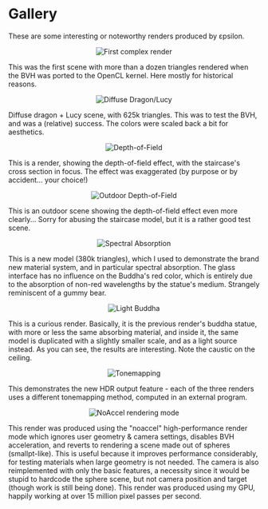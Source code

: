 Gallery
==============

These are some interesting or noteworthy renders produced by εpsilon.

<p align="center">
<img src="https://raw.github.com/TomCrypto/epsilon/master/renders/staircase.png" alt="First complex render"/>
</p>
This was the first scene with more than a dozen triangles rendered when the BVH
was ported to the OpenCL kernel. Here mostly for historical reasons.

<p align="center">
<img src="https://raw.github.com/TomCrypto/epsilon/master/renders/dragon.png" alt="Diffuse Dragon/Lucy"/>
</p>
Diffuse dragon + Lucy scene, with 625k triangles. This was to test the BVH, and
was a (relative) success. The colors were scaled back a bit for aesthetics.

<p align="center">
<img src="https://raw.github.com/TomCrypto/epsilon/master/renders/depth_of_field.png" alt="Depth-of-Field"/>
</p>
This is a render, showing the depth-of-field effect, with the staircase's cross
section in focus. The effect was exaggerated (by purpose or by accident... your
choice!)

<p align="center">
<img src="https://raw.github.com/TomCrypto/epsilon/master/renders/depth_of_field_open.png" alt="Outdoor Depth-of-Field"/>
</p>
This is an outdoor scene showing the depth-of-field effect even more clearly...
Sorry for abusing the staircase model, but it is a rather good test scene.

<p align="center">
<img src="https://raw.github.com/TomCrypto/epsilon/master/renders/absorption.png" alt="Spectral Absorption"/>
</p>
This is a new model (380k triangles), which I used to demonstrate the brand new
material system, and in particular spectral absorption. The glass interface has
no influence on the Buddha's red color, which is entirely due to the absorption
of non-red wavelengths by the statue's medium. Strangely reminiscent of a gummy
bear.

<p align="center">
<img src="https://raw.github.com/TomCrypto/epsilon/master/renders/buddha.png" alt="Light Buddha"/>
</p>
This is a curious render. Basically, it is the previous render's buddha statue,
with more or less the same absorbing material, and inside it, the same model is
duplicated with a slightly smaller scale, and as a light source instead. As you
can see, the results are interesting. Note the caustic on the ceiling.

<p align="center">
<img src="https://raw.github.com/TomCrypto/epsilon/master/renders/tonemapping.png" alt="Tonemapping"/>
</p>
This demonstrates the new HDR output feature - each of the three renders uses a
different tonemapping method, computed in an external program.

<p align="center">
<img src="https://raw.github.com/TomCrypto/epsilon/master/renders/highperf_noaccel.png" alt="NoAccel rendering mode"/>
</p>
This render was produced using the "noaccel" high-performance render mode which
ignores user geometry & camera settings, disables BVH acceleration, and reverts
to rendering a scene made out of spheres (smallpt-like). This is useful because
it improves performance considerably, for testing materials when large geometry
is not needed. The camera is also reimplemented with only the basic features, a
necessity since it would be stupid to hardcode the sphere scene, but not camera
position and target (though work is still being done). This render was produced
using my GPU, happily working at over 15 million pixel passes per second.
